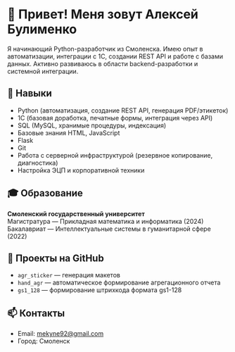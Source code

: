 # 👋 Привет! Меня зовут Алексей Булименко

Я начинающий Python-разработчик из Смоленска. Имею опыт в автоматизации, интеграции с 1С, создании REST API и работе с базами данных. Активно развиваюсь в области backend-разработки и системной интеграции.

## 🧰 Навыки

- Python (автоматизация, создание REST API, генерация PDF/этикеток)
- 1С (базовая доработка, печатные формы, интеграция через API)
- SQL (MySQL, хранимые процедуры, индексация)
- Базовые знания HTML, JavaScript
- Flask
- Git
- Работа с серверной инфраструктурой (резервное копирование, диагностика)
- Настройка ЭЦП и корпоративной техники

## 🎓 Образование

**Смоленский государственный университет**  
Магистратура — Прикладная математика и информатика (2024)  
Бакалавриат — Интеллектуальные системы в гуманитарной сфере (2022)

## 📁 Проекты на GitHub

- `agr_sticker` — генерация макетов
- `hand_agr` — автоматическое формирование агрегационного отчета
- `gs1_128` — формирование штрихкода формата gs1-128

## 📫 Контакты

- Email: mekyne92@gmail.com  
- Город: Смоленск 
